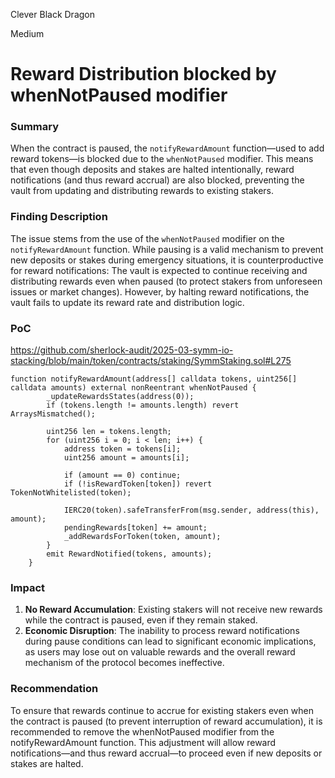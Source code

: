 Clever Black Dragon

Medium

# Reward Distribution blocked by whenNotPaused modifier

### Summary
When the contract is paused, the `notifyRewardAmount` function—used to add reward tokens—is blocked due to the `whenNotPaused` modifier. This means that even though deposits and stakes are halted intentionally, reward notifications (and thus reward accrual) are also blocked, preventing the vault from updating and distributing rewards to existing stakers.

### Finding Description
The issue stems from the use of the `whenNotPaused` modifier on the `notifyRewardAmount` function. While pausing is a valid mechanism to prevent new deposits or stakes during emergency situations, it is counterproductive for reward notifications:
The vault is expected to continue receiving and distributing rewards even when paused (to protect stakers from unforeseen issues or market changes). However, by halting reward notifications, the vault fails to update its reward rate and distribution logic.

### PoC

https://github.com/sherlock-audit/2025-03-symm-io-stacking/blob/main/token/contracts/staking/SymmStaking.sol#L275

```solidity
function notifyRewardAmount(address[] calldata tokens, uint256[] calldata amounts) external nonReentrant whenNotPaused {
		_updateRewardsStates(address(0));
		if (tokens.length != amounts.length) revert ArraysMismatched();

		uint256 len = tokens.length;
		for (uint256 i = 0; i < len; i++) {
			address token = tokens[i];
			uint256 amount = amounts[i];

			if (amount == 0) continue;
			if (!isRewardToken[token]) revert TokenNotWhitelisted(token);

			IERC20(token).safeTransferFrom(msg.sender, address(this), amount);
			pendingRewards[token] += amount;
			_addRewardsForToken(token, amount);
		}
		emit RewardNotified(tokens, amounts);
	}
```

### Impact
1. **No Reward Accumulation**: Existing stakers will not receive new rewards while the contract is paused, even if they remain staked. 
2. **Economic Disruption**: The inability to process reward notifications during pause conditions can lead to significant economic implications, as users may lose out on valuable rewards and the overall reward mechanism of the protocol becomes ineffective.

### Recommendation
To ensure that rewards continue to accrue for existing stakers even when the contract is paused (to prevent interruption of reward accumulation), it is recommended to remove the whenNotPaused modifier from the notifyRewardAmount function. This adjustment will allow reward notifications—and thus reward accrual—to proceed even if new deposits or stakes are halted.